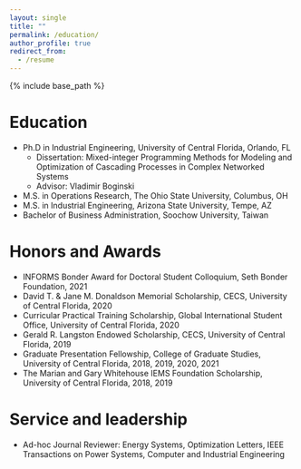 ```yaml
---
layout: single
title: ""
permalink: /education/
author_profile: true
redirect_from:
  - /resume
---
```


{% include base_path %}

Education
======
* Ph.D in Industrial Engineering, University of Central Florida, Orlando, FL
  * Dissertation: Mixed-integer Programming Methods for Modeling and Optimization of Cascading Processes in Complex Networked Systems
  * Advisor: Vladimir Boginski
* M.S. in Operations Research, The Ohio State University, Columbus, OH
* M.S. in Industrial Engineering, Arizona State University, Tempe, AZ
* Bachelor of Business Administration, Soochow University, Taiwan

Honors and Awards
======
* INFORMS Bonder Award for Doctoral Student Colloquium, Seth Bonder Foundation, 2021
* David T. & Jane M. Donaldson Memorial Scholarship, CECS, University of Central Florida, 2020
* Curricular Practical Training Scholarship, Global International Student Office, University of Central Florida, 2020
* Gerald R. Langston Endowed Scholarship, CECS, University of Central Florida, 2019
* Graduate Presentation Fellowship, College of Graduate Studies, University of Central Florida, 2018, 2019, 2020, 2021
* The Marian and Gary Whitehouse IEMS Foundation Scholarship, University of Central Florida, 2018, 2019
  
Service and leadership
======
* Ad-hoc Journal Reviewer: Energy Systems, Optimization Letters, IEEE Transactions on Power Systems, Computer and Industrial Engineering
